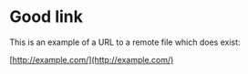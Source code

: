# Good link

This is an example of a URL to a remote file which does exist:

[http://example.com/](http://example.com/)

